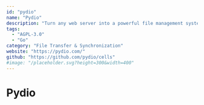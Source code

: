 ```yaml
---
id: "pydio"
name: "Pydio"
description: "Turn any web server into a powerful file management system and an alternative to mainstream cloud storage providers."
tags:
  - "AGPL-3.0"
  - "Go"
category: "File Transfer & Synchronization"
website: "https://pydio.com/"
github: "https://github.com/pydio/cells"
#image: "/placeholder.svg?height=300&width=400"
---
```


# Pydio
